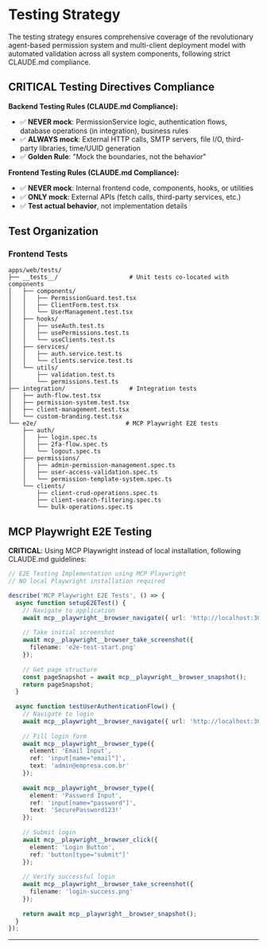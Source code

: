 # Testing Strategy

The testing strategy ensures comprehensive coverage of the revolutionary agent-based permission system and multi-client deployment model with automated validation across all system components, following strict CLAUDE.md compliance.

## CRITICAL Testing Directives Compliance

**Backend Testing Rules (CLAUDE.md Compliance):**
- ✅ **NEVER mock**: PermissionService logic, authentication flows, database operations (in integration), business rules
- ✅ **ALWAYS mock**: External HTTP calls, SMTP servers, file I/O, third-party libraries, time/UUID generation
- ✅ **Golden Rule**: "Mock the boundaries, not the behavior"

**Frontend Testing Rules (CLAUDE.md Compliance):**
- ✅ **NEVER mock**: Internal frontend code, components, hooks, or utilities  
- ✅ **ONLY mock**: External APIs (fetch calls, third-party services, etc.)
- ✅ **Test actual behavior**, not implementation details

## Test Organization

### Frontend Tests
```
apps/web/tests/
├── __tests__/                    # Unit tests co-located with components
│   ├── components/
│   │   ├── PermissionGuard.test.tsx
│   │   ├── ClientForm.test.tsx
│   │   └── UserManagement.test.tsx
│   ├── hooks/
│   │   ├── useAuth.test.ts
│   │   ├── usePermissions.test.ts
│   │   └── useClients.test.ts
│   ├── services/
│   │   ├── auth.service.test.ts
│   │   └── clients.service.test.ts
│   └── utils/
│       ├── validation.test.ts
│       └── permissions.test.ts
├── integration/                  # Integration tests
│   ├── auth-flow.test.tsx
│   ├── permission-system.test.tsx
│   ├── client-management.test.tsx
│   └── custom-branding.test.tsx
└── e2e/                         # MCP Playwright E2E tests
    ├── auth/
    │   ├── login.spec.ts
    │   ├── 2fa-flow.spec.ts
    │   └── logout.spec.ts
    ├── permissions/
    │   ├── admin-permission-management.spec.ts
    │   ├── user-access-validation.spec.ts
    │   └── permission-template-system.spec.ts
    └── clients/
        ├── client-crud-operations.spec.ts
        ├── client-search-filtering.spec.ts
        └── bulk-operations.spec.ts
```

## MCP Playwright E2E Testing

**CRITICAL**: Using MCP Playwright instead of local installation, following CLAUDE.md guidelines:

```typescript
// E2E Testing Implementation using MCP Playwright
// NO local Playwright installation required

describe('MCP Playwright E2E Tests', () => {
  async function setupE2ETest() {
    // Navigate to application
    await mcp__playwright__browser_navigate({ url: 'http://localhost:3000' });
    
    // Take initial screenshot
    await mcp__playwright__browser_take_screenshot({ 
      filename: 'e2e-test-start.png' 
    });
    
    // Get page structure
    const pageSnapshot = await mcp__playwright__browser_snapshot();
    return pageSnapshot;
  }
  
  async function testUserAuthenticationFlow() {
    // Navigate to login
    await mcp__playwright__browser_navigate({ url: 'http://localhost:3000/auth/login' });
    
    // Fill login form
    await mcp__playwright__browser_type({
      element: 'Email Input',
      ref: 'input[name="email"]',
      text: 'admin@empresa.com.br'
    });
    
    await mcp__playwright__browser_type({
      element: 'Password Input',
      ref: 'input[name="password"]',
      text: 'SecurePassword123!'
    });
    
    // Submit login
    await mcp__playwright__browser_click({
      element: 'Login Button',
      ref: 'button[type="submit"]'
    });
    
    // Verify successful login
    await mcp__playwright__browser_take_screenshot({ 
      filename: 'login-success.png' 
    });
    
    return await mcp__playwright__browser_snapshot();
  }
});
```

---
